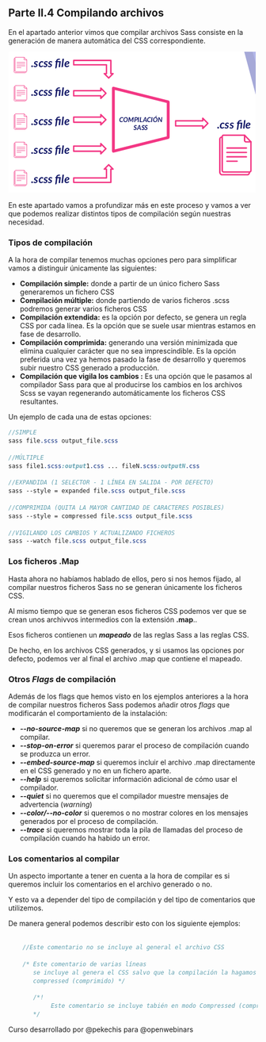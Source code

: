 ## Parte II.4  Compilando archivos 

En el apartado anterior vimos que compilar archivos Sass consiste en la generación de manera automática del CSS correspondiente.

![Compilación Sass](./img/proceso.png)

En este apartado vamos a profundizar más en este proceso y vamos a ver que podemos realizar distintos tipos de compilación según nuestras necesidad.

### Tipos de compilación

A la hora de compilar tenemos muchas opciones pero para simplificar vamos a distinguir únicamente las siguientes:

* **Compilación simple:** donde a partir de un único fichero Sass generaremos un fichero CSS
* **Compilación múltiple:** donde partiendo de varios ficheros .scss podremos generar varios ficheros CSS
* **Compilación extendida:**  es la opción por defecto, se genera un regla CSS  por cada línea. Es la opción que se suele usar mientras estamos en fase de desarrollo.
* **Compilación comprimida:** generando una versión minimizada que elimina cualquier carácter que no sea imprescindible. Es la opción preferida una vez ya hemos pasado la fase de desarrollo y queremos subir nuestro CSS generado a producción.
*  **Compilación que vigila los cambios :** Es una opción que le pasamos al compilador Sass para que al producirse los cambios en los archivos Scss se vayan regenerando automáticamente los ficheros CSS resultantes.

Un ejemplo de cada una de estas opciones:

```scss
//SIMPLE
sass file.scss output_file.scss

//MÚLTIPLE
sass file1.scss:output1.css ... fileN.scss:outputN.css

//EXPANDIDA (1 SELECTOR - 1 LÍNEA EN SALIDA - POR DEFECTO)
sass --style = expanded file.scss output_file.scss

//COMPRIMIDA (QUITA LA MAYOR CANTIDAD DE CARACTERES POSIBLES)
sass --style = compressed file.scss output_file.scss

//VIGILANDO LOS CAMBIOS Y ACTUALIZANDO FICHEROS
sass --watch file.scss output_file.scss

```

### Los ficheros .Map

Hasta ahora no habíamos hablado de ellos, pero si nos hemos fijado, al compilar nuestros ficheros Sass no se generan únicamente los ficheros CSS.

Al mismo tiempo que se generan esos ficheros CSS podemos ver que se crean unos archivvos intermedios con la extensión **.map**..

Esos ficheros contienen un _**mapeado**_ de las reglas Sass a las reglas CSS. 

De hecho, en los archivos CSS generados, y si usamos las opciones por defecto, podemos ver al final el archivo .map que contiene el mapeado.

### Otros _Flags_ de compilación
    
Además de los flags que hemos visto en los ejemplos anteriores a la hora de compilar nuestros ficheros Sass podemos añadir otros _flags_ que modificarán el comportamiento de la instalación:

* _**--no-source-map**_ si no queremos que se generan los archivos .map al compilar.
* _**--stop-on-error**_ si queremos parar el proceso de compilación cuando se produzca un error.
* _**--embed-source-map**_ si queremos incluir el archivo .map directamente en el CSS generado y no en un fichero aparte.
* _**--help**_ si queremos solicitar información adicional de cómo usar el compilador.
* _**--quiet**_ si no queremos que el compilador muestre mensajes de advertencia (_warning_)
* _**--color/--no-color**_ si queremos o no mostrar colores en los mensajes generados por el proceso de compilación.
* _**--trace**_ si queremos mostrar toda la pila de llamadas del proceso de compilación cuando ha habido un error.

### Los comentarios al compilar

Un aspecto importante a tener en cuenta a la hora de compilar es si queremos incluir los comentarios en el archivo generado o no.

Y esto va a depender del tipo de compilación y del tipo de comentarios que utilizemos.

De manera general podemos describir esto con los siguiente ejemplos:

```scss

    //Este comentario no se incluye al general el archivo CSS

    /* Este comentario de varias líneas
       se incluye al genera el CSS salvo que la compilación la hagamos en modo 
       compressed (comprimido) */

       /*!
            Este comentario se incluye tabién en modo Compressed (comprimido)
       */

```







Curso desarrollado por @pekechis para @openwebinars
